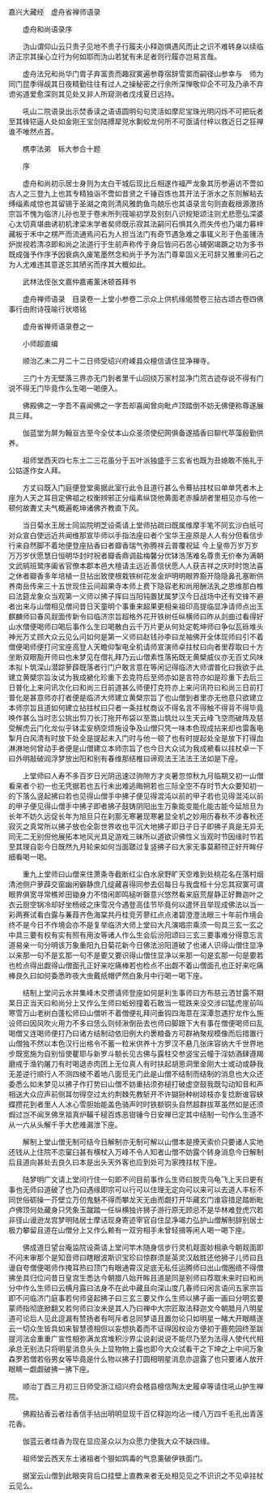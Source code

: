 <!-- { "loadSidebar": true } -->
嘉兴大藏经　虚舟省禅师语录


　　虚舟和尚语录序

　　沩山谓仰山云只贵子见地不贵子行履夫小释迦惧遇风而止之识不难转身以续临济正宗其操心立行为何如耶而沩山若犹有未足者则行履亦岂易言哉。

　　虚舟法兄和尚华门胄子弃富贵而趣寂寞遍参尊宿辞雪窦而嗣径山参幸与　师为同门昆季得觇其日夜精勤往往有过人之操秘密之行余所深惮敬仰企不可及乃承不弃谫劣道爱愈深则其见处又非人所窥测者戊戌夏日远持。

　　吼山二院语录出示焚香读之语语圆明句句灵活如摩尼宝珠光明闪烁不可把玩者至其锋铓逼人处如金刚王宝剑陆搏犀兕水剚蛟龙何所不可亟请付梓以救近日之狂禅谁不唯然点首。

　　槜李法弟　轹大参合十题

　　序

　　虚舟和尚初示居士身则为太白干城后现比丘相遂作福严龙象其历参遍访不啻如古人之三登九上也其专精独诣不啻如昔贤之千锤百炼也其开法于浙水之东则解粘去缚缁素咸惊也其留锡于圣湖之南则清风雅韵鱼鸟兢乐也其语录言句则直截根源激扬宗旨不愧为临济儿孙也至于卷末所列筏喻初学及别刻八识规矩颂注则尤悲愿弘深婆心太切真堪曲诱初机津梁末学者矣师既示寂其法嗣问石惧其久而失传也乃竭力募梓藏板于禾中之楞严而流通焉问石为人担当法门有奇节遇急难之事辄义形于色虽镬汤炉炭视若清凉即和尚之法道行于生前声称传于身后皆问石苦心辅弼竭蹶之功为多书既成强予作序予因衰病久废笔墨然念和尚于予为法门尊辈固义无可辞又雅重问石之为人尤难违其意遂忘其陋劣而序其大概如此。

　　武林法侄张文嘉仲嘉甫薰沐顿首拜书

　　虚舟禅师语录　目录卷一上堂小参卷二示众上供机缘偈赞卷三拈古颂古卷四佛事行由附诗筏喻行状塔铭

　　虚舟省禅师语录卷之一

　　小师超直编

　　顺治乙未二月二十二日师受绍兴府嵊县众檀信请住显净禅寺。

　　三门十方无壁落三界亦无门到者里千山回绕万家村显净门荒古迹存说不得有门说不得无门毕竟作么生喝一喝便入。

　　佛殿佛之一字吾不喜闻佛之一字吾却喜闻曾向毗卢顶踏倒不妨无佛便称尊遂展具三拜。

　　伽蓝堂为屏为翰亘古至今全仗本山众圣须使纪网俱备遂插香曰聊代苹藻殷勤供养。

　　祖师堂西天四七东土二三花虽分于五叶派独盛于三玄省也既为丑媳敢不施礼于公姑遂作女人拜。

　　方丈曰既入门庭便登堂奥据此室行此令且道行甚么令蓦拈拄杖曰单单凭者木上座为人天之耳目定佛祖之权衡辨邪正分缁素纵饶他黄面老赤臊胡者里相见亦与他一顿何故聻丈夫气概遍乾坤诸佛齐教直下风。

　　当日菊水王居士同监院明芝设斋请上堂师拈疏曰既属维摩手笔不同玄沙白纸可对众宣白使远近共闻维那宣毕师以手指法座曰者个宝华王座原是人人有分但看信步行来自然脚不着地便登座拈香曰者瓣香瑞气弥腾祥云普覆祝延
今上皇帝万岁万岁万万岁伏愿慧日恒明华封时祝者瓣香鼎调盐梅馨分优钵浩荡难名尊贵无价奉为满朝文武鹓班鹭序阖省官僚本郡本邑大檀请主远近善信伏愿人人获吉祥之庆时时饱法喜之休者瓣香多年培植一旦拈出致使根栽铁树花发金炉明明眼界豁开隐隐鼻孔塞断供养南岳传来三十五世现住云间超果寺本师上费下隐容老和尚用酬法乳之恩维那白椎曰法筵龙象众当观第一义师以拂子挥曰当阳钝置犹属梦汉今日战场中还有交锋不避者出来与山僧相见僧问昔日天童明个事重来超果更相亲祖印高提临显净请师点出玉麒麟师曰春风觌面传新令曰临济宗旨超格外花开铁树任纵横师曰昨从剡曲过看得好山水僧便喝师曰喝后事作么生曰喝散白云千万片更从何处定乾坤师曰争似瓦砾堆头神光万丈顾大众云见么问如何是第一义师曰赵钱孙李曰龙袖佛开全体现师曰引不着僧便喝师便打问宝座高登人天瞻仰掣电全机请师宣演师卓拄杖曰向者里荐取曰十方坐断双眼豁开师曰也未梦见在僧礼拜乃云山僧素性落拓既无黄檗威仪亦无百丈风味本拟卜筑深山潜踪萝薜既落者行门户敢言意在等闲记得临济大师谓普化曰我欲于此建立黄檗宗旨汝试为我成褫化珍重下去克符后至师亦如是言符亦如是珍重下去后三日普化上来问讯次化曰和尚三日前道甚么师便打克符亦上来问讯符曰和尚三日前打普化是甚意师亦打者便是临济大师建立黄檗宗旨了也山僧到者里亦无他意只欲建立本师宗旨且道如何建立拈拄杖曰只者一条拄杖商议不得名言不得触不得背不得毕竟唤作甚么当时志公挑出剪刀长汀拖开布袋以至嵩山筑灶以生天云峰飞空而破阵及慈受解虎云门化龙似乎钵盂安柄空烦施设争及山僧只凭一味本色现成拈来却也雷轰电掣月白风清有时放下处全是提起未入门时与他一顿了也有时提起处全是放下打得血淋淋地何曾动手者便是山僧建立本师宗旨了也今日大众试为我成褫看以拄杖卓一下曰外明敲破阎浮梦放出阳和别有春维那结椎曰谛观法王法法王法如是下座。

　　上堂师曰人寿不多百岁日光阴迅速过驹隙方才炎暑忽惊秋九月临期又初一山僧看来者个初一也无凭据若也五行未出难逃晦朔若也三际全空不存时节大众要知初一的下落么竖起拂曰若也见得山僧手中拂子便见得混沌以前的甲子若也见得混沌以前的甲子便见得山僧手中拂子即者拂子鼓铸阴阳出生万象能变能化能古能今延旭旦为长年不妨久远促长年为旭旦只在刹那无寒暑现寒暑显全机之妙用历春秋不涉春秋还寂灭之真常所以拂子放也全彰世界收也平沉大地拂子即日子日子即拂子真是无异无同无二无别但他展拓本地风光具足游戏三昧所以道欲识佛性义当观时节因缘时节若至其理自彰今日既然九月轮来如何当面蹉过复竖拂子曰大家无事莫颟顸正好开眸仔细看喝一喝。

　　重九上堂师曰山僧来住萧条寺截断红尘白水泉野旷天空难到处桃花名在落村烟清池侧户萝薜交窗幽闲僻静庶几绽藏喜得同参去侣每日与我盘桓十分忘其寂寞可谓眼界俱宽寻常樵斧田锄身力不惜闲即鸣槌听磬意兴悠然看来庭荒屋静正好舞迦叶之衣云厨空锅冷却好坐杨岐之床雪况今遇登高佳节毕竟何以遣怀且举现成佛法以当一彩两赛试看白露与蒹葭齐色海棠共丹桂竞芳蓼红点点渚碧澄澄法眼三十年前作境会终不是今日不作境会亦不是复举临济大师上堂曰大凡演唱宗乘须一句具三玄一玄之中具三要有权有实有照有用汝等诸人作么生会后汾阳颂曰三玄三要事难分得意忘言道易亲一句分明该万象重阳九日菊花新今日佛法汾阳道破了也诸人识得山僧住显净以来那一句不是玄那一句不是要又要识得山僧住显净以来那一句是玄那一句是要若也检点得出觑得山僧面孔正好来吃痛棒若也检点不出觑不着山僧面孔也正好来吃痛棒良久曰如何委悉昨夜大虫戴纸帽俨然白象月中行喝一喝下座。

　　结制上堂问云水并集峰木交攒请师登座如何是利生事师曰方布慈云洒甘露不期杲日正当天曰和尚分上又作么生师曰蚯蚓撞着石敢当一辊跌来没交涉曰猛虎崖前叫寒雪万山老树白蓬松师曰山僧听不着僧便礼拜问垂钩四海意在深潭忽遇狞龙作么施设师曰因风吹火用力不多曰恁么则倾湫倒岳去也师曰脚跟下大有事在僧便喝师曰乱喝僧又连喝师便打乃曰诸方结制动依旧例大约褁粮备方可群衲聚规模像而后措置行山僧独不然以本色汉行出格令不蓄一粒米供养十方罗汉不悬几张床容纳大千世界地步既宽施为自别恒使瞿耶与新罗斗额长见古佛与露柱交参竖宝云幢于淫妨酒肆遵羯磨戒于渔钓屠刀有时喝退赤肉团上无位真人有时扶起胡思洞里金刚大士或动或静我无差逆行顺行人不测四棱不着地八面觅无门此是山僧不结制而结制的消息也大众还委悉么如未梦见以拂子作打势曰山僧不妨重拈须弥槌打破虚空鼓我既勾动知音和声相送大众应声前侧耳勿得空过太约荆棘先教斩开不许猢狲种树琼枝亦复捻断谁容蛱蝶攒花到者里人人冰心雪胆始能盖色骑声时时铁额铜头自然超群拔萃虽然如是还须煆过岂不闻烹佛烹祖真炉鞴千槌百炼恶钳锤今日安禅已定其中结制一句作么生道不从一六从头解千手大悲难漏泄下座。

　　解制上堂山僧无制可结今日解制亦无制可解以山僧本是撩天索价只要诸人实地还钱从上住院不恋窠臼甚有横杖入万峰不令人知者山僧不妨露个转身消息今日解制后且道向甚处去良久曰本是出头天外客也应到处可为家拽拄杖下座。

　　陆梦明广文请上堂问行住一句即不问目前事作么生师曰脱壳乌龟飞上天曰更有事也无师曰道破了也乃曰遇缘即宗可以行可以住理无定向可以来可以去道人丰标不同世俗砺操一芥壁立万仞鬼魅不得而攀龙天无由而觑打开华藏玄门谁容措足踏断毗卢佛顶何处藏身只凭象玉蹴踏一任纵横独许狮子游行原无顾忌不是华林难登虎穴若非径山谩逊龙宫梦明陆居士摩诘现身寄迹宰官自住显净竭力弘护山僧解制辞别居士极力攀留且道在山僧分上又作么赖有一双穷相手未曾轻揖等闲人喝一喝下座。

　　佛成道日望台庵监院设斋请上堂问竿木随身信步行灵机觌面妙相承今朝觌面即不问未审那个是知音师曰瞎眼波斯识宝珍曰惊群须是英灵汉敌胜还他狮子儿师曰且谩自夸僧便喝师作掩耳热曰顶门有眼通霄汉足底无私任运腾师曰出山僧圈缋不得僧拂坐具归位问昔日皇宫生悉达今朝腊八始开眸且道是同是别师曰荐取未来时曰和尚分中作么生师曰云横月露曰法身不在此中藏且向深山度几春师曰闲言语问五家宗旨即不问临济门庭事若何师竖起拂子曰三玄三要又作么生师以拂子画一画曰分明玄要蒙师指彻底掀翻又若何师曰汝未是其人乃曰禅中大宗匠取法释迦文今朝腊月八明星道可论后人见此逗漏有赞扬者有呵斥者总同梦语且置勿论只如明星一睹大开眼睛遂云一切众生皆具如来智慧德相但以妄想执着而不证得因权设方便初于鹿苑园终至跋提河法会重重广宣性相弥满龙宫堆积沙界尘说刹说说不能尽乃至为法得人使代代相承总无别法只将明星消息头头上显物物上露也即今大众试看干之下坤之上中间万象森罗若僧若俗男女等毕竟是什么物以拂子打圆相明星消息亦逗露了也只要诸人放开眼睛一觑觑破拂一拂下座。

　　顺治丁酉三月初三日师受浙江绍兴府会稽县檀信陶太史履卓等请住吼山护生禅院。

　　佛殿拈香云者炷香信手拈出明明显现千百亿释迦均沾一缕八万四千毛孔出青莲花香。

　　伽蓝云者炷香为现在显应圣众以为众愿力使我大众不缺四缘。

　　祖师堂云西天东土诸祖者个狠如鸩毒的气息薰破伊铁面门。

　　据室云山僧到此眼突背后口挂壁上直教来者无处相见见之不识识之不见卓拄杖云见么。

